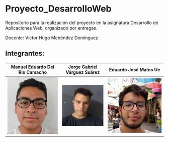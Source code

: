 # Proyecto_DesarrolloWeb
Repositorio para la realización del proyecto en la asignatura Desarrollo de Aplicaciones Web, organizado por entregas.
 

Docente: Víctor Hugo Menéndez Domínguez

## Integrantes:

| Manuel Eduardo Del Rio Camacho | Jorge Gabriel Várguez Suárez | Eduardo José Matos Uc |
|-----------|-----------|-----------|
| ![](https://github.com/Edu343/Proyecto_DesarrolloWeb/blob/Artefactos/imagenes/Eduardo.jpg) | ![](https://github.com/Edu343/Proyecto_DesarrolloWeb/blob/Artefactos/imagenes/Jorge.jpeg)   | ![](https://github.com/Edu343/Proyecto_DesarrolloWeb/blob/Artefactos/imagenes/Matos.jpg)  |
